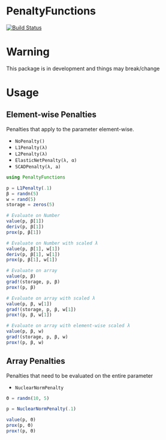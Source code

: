 # PenaltyFunctions

[![Build Status](https://travis-ci.org/JuliaML/PenaltyFunctions.jl.svg?branch=master)](https://travis-ci.org/JuliaML/PenaltyFunctions.jl)


# Warning
This package is in development and things may break/change

# Usage

## Element-wise Penalties
Penalties that apply to the parameter element-wise.

- `NoPenalty()`
- `L1Penalty(λ)`
- `L2Penalty(λ)`
- `ElasticNetPenalty(λ, α)`
- `SCADPenalty(λ, a)`

```julia
using PenaltyFunctions

p = L1Penalty(.1)
β = randn(5)
w = rand(5)
storage = zeros(5)

# Evaluate on Number
value(p, β[1])
deriv(p, β[1])
prox(p, β[1])

# Evaluate on Number with scaled λ
value(p, β[1], w[1])
deriv(p, β[1], w[1])
prox(p, β[1], w[1])

# Evaluate on array
value(p, β)
grad!(storage, p, β)
prox!(p, β)

# Evaluate on array with scaled λ
value(p, β, w[1])
grad!(storage, p, β, w[1])
prox!(p, β, w[1])

# Evaluate on array with element-wise scaled λ
value(p, β, w)
grad!(storage, p, β, w)
prox!(p, β, w)
```


## Array Penalties
Penalties that need to be evaluated on the entire parameter

- `NuclearNormPenalty`

```julia
Θ = randn(10, 5)

p = NuclearNormPenalty(.1)

value(p, Θ)
prox(p, Θ)
prox!(p, Θ)
```
